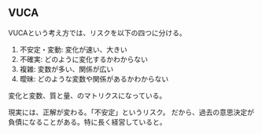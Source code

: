 ## VUCA

VUCAという考え方では、リスクを以下の四つに分ける。

1. 不安定・変動: 変化が速い、大きい
2. 不確実: どのように変化するかわからない
3. 複雑: 変数が多い、関係が広い
4. 曖昧: どのような変数や関係があるかわからない

変化と変数、質と量、のマトリクスになっている。

現実には、正解が変わる。「不安定」というリスク。
だから、過去の意思決定が負債になることがある。特に長く経営していると。
